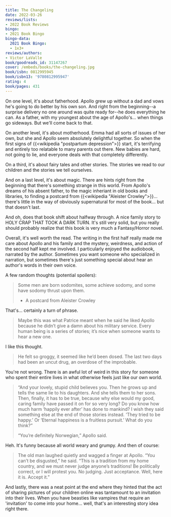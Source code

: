 ```yaml
---
title: The Changeling
date: 2022-03-26
reviews/lists:
- 2022 Book Reviews
bingo:
- 2021 Book Bingo
bingo-data:
  2021 Book Bingo:
  - 1x3+
reviews/authors:
- Victor LaValle
book/goodreads_id: 31147267
cover: /embeds/books/the-changeling.jpg
book/isbn: 0812995945
book/isbn13: '9780812995947'
rating: 4
book/pages: 431
---
```

On one level, it's about fatherhood. Apollo grew up without a dad and vows he's going to do better by his own son. And right from the beginning--a surprise delivery no one around was quite ready for--he does everything he can. As a father, with my youngest about the age of Apollo's... when things go sideways. But we'll come back to that. 

On another level, it's about motherhood. Emma had all sorts of issues of her own, but she and Apollo seem absolutely delightful together. So when the first signs of {{<wikipedia "postpartum depression">}} start, it's terrifying and entirely too relatable to many parents out there. New babies are hard, not going to lie, and everyone deals with that completely differently.

On a third, it's about fairy tales and other stories. The stories we read to our children and the stories we tell ourselves. 

And on a last level, it's about magic. There are hints right from the beginning that there's something strange in this world. From Apollo's dreams of his absent father, to the magic inheriant in old books and libraries, to finding a postcard from {{<wikipedia "Aleister Crowley">}}... there's little in the way of obviously supernatural for most of the book... but that doesn't last. 

<!--more-->

And oh, does that book shift about halfway through. A nice family story to HOLY CRAP THAT TOOK A DARK TURN. It's still very solid, but you really should probably realize that this book is very much a Fantasy/Horror novel. 

Overall, it's well worth the read. The writing in the first half really made me care about Apollo and his family and the mystery, weirdness, and action of the second half kept me involved. I particularly enjoyed the audiobook, narrated by the author. Sometimes you want someone who specialized in narration, but sometimes there's just something special about hear an author's words in their own voice. 

A few random thoughts (potential spoilers):

> Some men are born sodomites, some achieve sodomy, and some have sodomy thrust upon them.
> 
> - A postcard from Aleister Crowley

That's... certainly a turn of phrase. 

> Maybe this was what Patrice meant when he said he liked Apollo because he didn’t give a damn about his military service. Every human being is a series of stories; it’s nice when someone wants to hear a new one.

I like this thought. 

> He felt so groggy, it seemed like he’d been dosed. The last two days had been an uncut drug, an overdose of the improbable.

You're not wrong. There is an awful lot of weird in this story for someone who spent their entire lives in what otherwise feels just like our own world. 

> “And your lovely, stupid child believes you. Then he grows up and tells the same lie to his daughters. And she tells them to her sons. Then, finally, it has to be true, because why else would my good, caring family have passed it on for so very long? Do you know how much harm ‘happily ever after’ has done to mankind? I wish they said something else at the end of those stories instead. ‘They tried to be happy.’ Or ‘Eternal happiness is a fruitless pursuit.’ What do you think?”
> 
> “You’re definitely Norwegian,” Apollo said.

Heh. It's funny because all world weary and grumpy. And then of course:

> The old man laughed quietly and wagged a finger at Apollo. “You can’t be disgusted,” he said. “This is a tradition from my home country, and we must never judge anyone’s traditions! Be politically correct, or I will protest you. No judging. Just acceptance. Well, here it is. Accept it.”

And lastly, there was a neat point at the end where they hinted that the act of sharing pictures of your children online was tantamount to an invitation into their lives. When you have beasties like vampires that require an 'invitation' to come into your home... well, that's an interesting story idea right there.